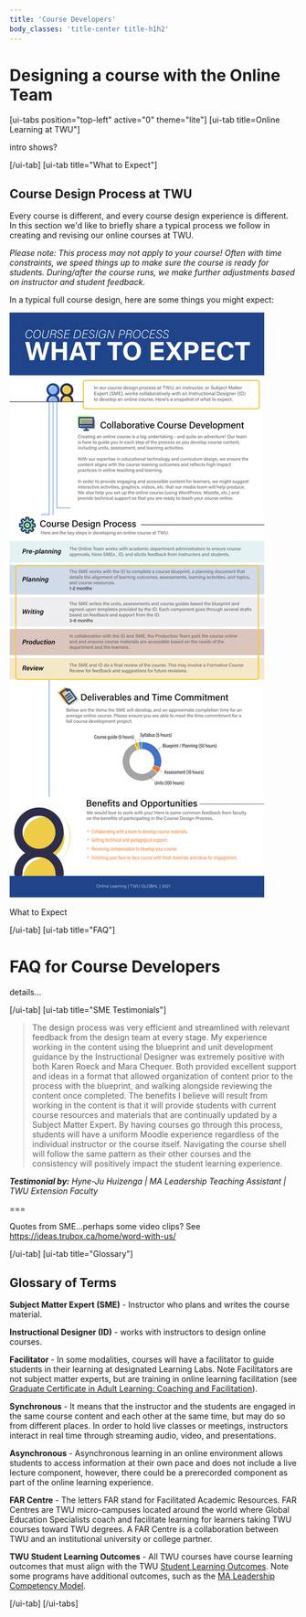```yaml
---
title: 'Course Developers'
body_classes: 'title-center title-h1h2'
---
```


# Designing a course with the Online Team

[ui-tabs position="top-left" active="0" theme="lite"]
[ui-tab title=Online Learning at TWU"]

intro shows?

[/ui-tab]
[ui-tab title="What to Expect"]

## Course Design Process at TWU
Every course is different, and every course design experience is different.  In this section we'd like to briefly share a typical process we follow in creating and revising our online courses at TWU.

*Please note: This process may not apply to your course! Often with time constraints, we speed things up to make sure the course is ready for students. During/after the course runs, we make further adjustments based on instructor and student feedback.*

In a typical full course design, here are some things you might expect:

![](What-to-expect-Infographic.jpg)

What to Expect

[/ui-tab]
[ui-tab title="FAQ"]

# FAQ for Course Developers
details...


[/ui-tab]
[ui-tab title="SME Testimonials"]

> The design process was very efficient and streamlined with relevant feedback from the design team at every stage. My experience working in the content using the blueprint and unit development guidance by the Instructional Designer was extremely positive with both Karen Roeck and Mara Chequer. Both provided excellent support and ideas in a format that allowed organization of content prior to the process with the blueprint, and walking alongside reviewing the content once completed. The benefits I believe will result from working in the content is that it will provide students with current course resources and materials that are continually updated by a Subject Matter Expert. By having courses go through this process, students will have a uniform Moodle experience regardless of the individual instructor or the course itself.  Navigating the course shell will follow the same pattern as their other courses and the consistency will positively impact the student learning experience.

**_Testimonial by:_**
_Hyne-Ju Huizenga | MA Leadership Teaching Assistant | 
TWU Extension Faculty_

===

Quotes from SME...perhaps some video clips?
See https://ideas.trubox.ca/home/word-with-us/

[/ui-tab]
[ui-tab title="Glossary"]

## Glossary of Terms

**Subject Matter Expert (SME)** - Instructor who plans and writes the course material.

**Instructional Designer (ID)** - works with instructors to design online courses.

**Facilitator** - In some modalities, courses will have a facilitator to guide students in their learning at designated Learning Labs.  Note Facilitators are not subject matter experts, but are training in online learning facilitation (see [Graduate Certificate in Adult Learning: Coaching and Facilitation](https://www.twu.ca/leadership-ma/graduate-certificate-adult-learning-coaching-and-facilitation)).

**Synchronous** - It means that the instructor and the students are engaged in the same course content and each other at the same time, but may do so from different places. In order to hold live classes or meetings, instructors interact in real time through streaming audio, video, and presentations.

**Asynchronous** - Asynchronous learning in an online environment allows students to access information at their own pace and does not include a live lecture component, however, there could be a prerecorded component as part of the online learning experience.

**FAR Centre** -  The letters FAR stand for Facilitated Academic Resources.  FAR Centres are TWU micro-campuses located around the world where Global Education Specialists coach and facilitate learning for learners taking TWU courses toward TWU degrees. A FAR Centre is a collaboration between TWU and an institutional university or college partner.

**TWU Student Learning Outcomes** - All TWU courses have course learning outcomes that must align with the TWU [Student Learning Outcomes](https://www.twu.ca/academics/student-learning-outcomes).  Note some programs have additional outcomes, such as the [MA Leadership Competency Model](https://www.twu.ca/leadership-ma/competency-model).


[/ui-tab]
[/ui-tabs]
